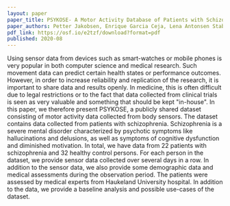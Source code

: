```yaml
---
layout: paper
paper_title: PSYKOSE- A Motor Activity Database of Patients with Schizophrenia
paper_authors: Petter Jakobsen, Enrique Garcia Ceja, Lena Antonsen Stabell, Ketil Joachim Oedegaard, Jan Oystein Berle, Vajira Thambawita, Steven Hicks, Pål Halvorsen, Michael Riegler, Ole Bernt Fasmer
pdf_link: https://osf.io/e2tzf/download?format=pdf
published: 2020-08
---
```


Using sensor data from devices such as smart-watches or mobile phones is very popular in both computer science and medical research. Such movement data can predict certain health states or performance outcomes. However, in order to increase reliability and replication of the research, it is important to share data and results openly. In medicine, this is often difficult due to legal restrictions or to the fact that data collected from clinical trials is seen as very valuable and something that should be kept "in-house". In this paper, we therefore present PSYKOSE, a publicly shared dataset consisting of motor activity data collected from body sensors. The dataset contains data collected from patients with schizophrenia. Schizophrenia is a severe mental disorder characterized by psychotic symptoms like hallucinations and delusions, as well as symptoms of cognitive dysfunction and diminished motivation. In total, we have data from 22 patients with schizophrenia and 32 healthy control persons. For each person in the dataset, we provide sensor data collected over several days in a row. In addition to the sensor data, we also provide some demographic data and medical assessments during the observation period. The patients were assessed by medical experts from Haukeland University hospital. In addition to the data, we provide a baseline analysis and possible use-cases of the dataset.